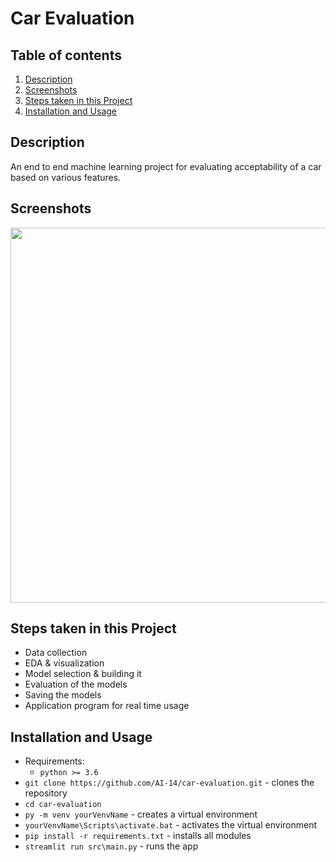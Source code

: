 # Car Evaluation

## Table of contents
1. [Description](#description)
2. [Screenshots](#screenshots)
3. [Steps taken in this Project](#project-steps)
4. [Installation and Usage](#installation-usage)

## Description <a name="description"></a>
An end to end machine learning project for evaluating acceptability of a car based on various features.

## Screenshots <a name="screenshots"></a>
<img src="Pic.png" width="600" height="600"/>

## Steps taken in this Project <a name="project-steps"></a>
- Data collection
- EDA & visualization
- Model selection & building it
- Evaluation of the models
- Saving the models
- Application program for real time usage

## Installation and Usage <a name="installation-usage"></a>
- Requirements:
   - `python >= 3.6`
- `git clone https://github.com/AI-14/car-evaluation.git` - clones the repository
- `cd car-evaluation`
- `py -m venv yourVenvName` - creates a virtual environment
- `yourVenvName\Scripts\activate.bat` - activates the virtual environment
- `pip install -r requirements.txt` - installs all modules
- `streamlit run src\main.py` - runs the app
